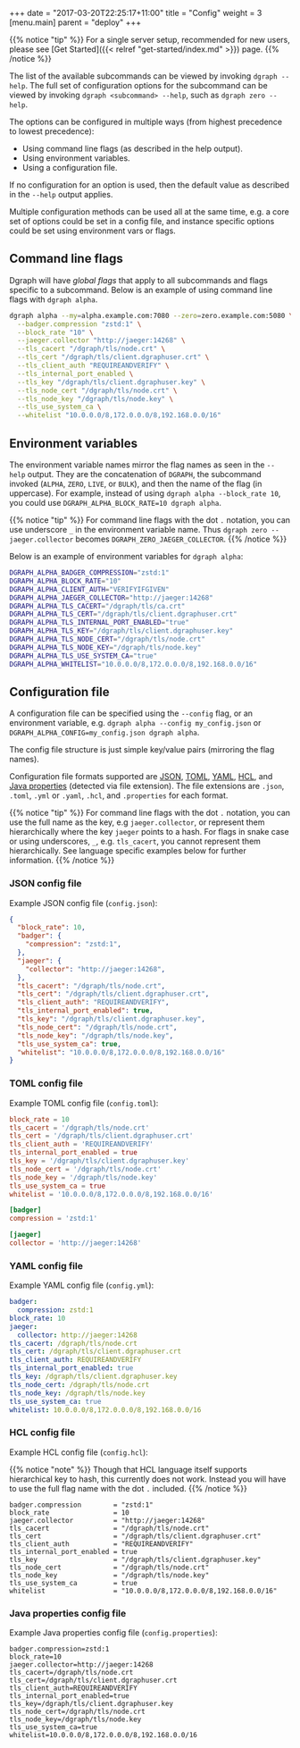 +++
date = "2017-03-20T22:25:17+11:00"
title = "Config"
weight = 3
[menu.main]
    parent = "deploy"
+++

{{% notice "tip" %}}
For a single server setup, recommended for new users, please see [Get Started]({{< relref "get-started/index.md" >}}) page.
{{% /notice %}}

The list of the available subcommands can be viewed by invoking `dgraph --help`.  The full set of configuration options for the subcommand can be viewed by invoking `dgraph <subcommand> --help`, such as `dgraph zero --help`.

The options can be configured in multiple ways (from highest precedence to lowest precedence):

- Using command line flags (as described in the help output).
- Using environment variables.
- Using a configuration file.

If no configuration for an option is used, then the default value as described
in the `--help` output applies.

Multiple configuration methods can be used all at the same time,  e.g. a core
set of options could be set in a config file, and instance specific options
could be set using environment vars or flags.

## Command line flags

Dgraph will have *global flags* that apply to all subcommands and flags specific to a subcommand. Below is an example of using command line flags with `dgraph alpha`.

```bash
dgraph alpha --my=alpha.example.com:7080 --zero=zero.example.com:5080 \
  --badger.compression "zstd:1" \
  --block_rate "10" \
  --jaeger.collector "http://jaeger:14268" \
  --tls_cacert "/dgraph/tls/node.crt" \
  --tls_cert "/dgraph/tls/client.dgraphuser.crt" \
  --tls_client_auth "REQUIREANDVERIFY" \
  --tls_internal_port_enabled \
  --tls_key "/dgraph/tls/client.dgraphuser.key" \
  --tls_node_cert "/dgraph/tls/node.crt" \
  --tls_node_key "/dgraph/tls/node.key" \
  --tls_use_system_ca \
  --whitelist "10.0.0.0/8,172.0.0.0/8,192.168.0.0/16"
```

## Environment variables

The environment variable names mirror the flag names as seen in the `--help`
output. They are the concatenation of `DGRAPH`, the subcommand invoked
(`ALPHA`, `ZERO`, `LIVE`, or `BULK`), and then the name of the flag (in
uppercase). For example, instead of using `dgraph alpha --block_rate 10`, you
could use `DGRAPH_ALPHA_BLOCK_RATE=10 dgraph alpha`.

{{% notice "tip" %}}
For command line flags with the dot `.` notation, you can use underscore `_` in the environment variable name.  Thus `dgraph zero --jaeger.collector` becomes `DGRAPH_ZERO_JAEGER_COLLECTOR`.
{{% /notice %}}

Below is an example of environment variables for `dgraph alpha`:

```bash
DGRAPH_ALPHA_BADGER_COMPRESSION="zstd:1"
DGRAPH_ALPHA_BLOCK_RATE="10"
DGRAPH_ALPHA_CLIENT_AUTH="VERIFYIFGIVEN"
DGRAPH_ALPHA_JAEGER_COLLECTOR="http://jaeger:14268"
DGRAPH_ALPHA_TLS_CACERT="/dgraph/tls/ca.crt"
DGRAPH_ALPHA_TLS_CERT="/dgraph/tls/client.dgraphuser.crt"
DGRAPH_ALPHA_TLS_INTERNAL_PORT_ENABLED="true"
DGRAPH_ALPHA_TLS_KEY="/dgraph/tls/client.dgraphuser.key"
DGRAPH_ALPHA_TLS_NODE_CERT="/dgraph/tls/node.crt"
DGRAPH_ALPHA_TLS_NODE_KEY="/dgraph/tls/node.key"
DGRAPH_ALPHA_TLS_USE_SYSTEM_CA="true"
DGRAPH_ALPHA_WHITELIST="10.0.0.0/8,172.0.0.0/8,192.168.0.0/16"
```

## Configuration file

A configuration file can be specified using the `--config` flag, or an environment variable, e.g. `dgraph alpha --config my_config.json` or `DGRAPH_ALPHA_CONFIG=my_config.json dgraph alpha`.

The config file structure is just simple key/value pairs (mirroring the flag names).

Configuration file formats supported are [JSON](https://www.json.org/json-en.html), [TOML](https://toml.io/en/), [YAML](https://yaml.org/), [HCL](https://github.com/hashicorp/hcl), and [Java
properties](https://en.wikipedia.org/wiki/.properties) (detected via file extension). The file extensions are `.json`, `.toml`,
`.yml` or `.yaml`, `.hcl`, and `.properties` for each format.

{{% notice "tip" %}}
For command line flags with the dot `.` notation, you can use the full name as the key, e.g `jaeger.collector`, or represent them hierarchically where the key `jaeger` points to a hash.  For flags in snake case or using underscores, `_`, e.g. `tls_cacert`, you cannot represent them hierarchically.  See language specific examples below for further information.
{{% /notice %}}

### JSON config file

Example JSON config file (`config.json`):

```json
{
  "block_rate": 10,
  "badger": {
    "compression": "zstd:1",
  },
  "jaeger": {
    "collector": "http://jaeger:14268",
  },
  "tls_cacert": "/dgraph/tls/node.crt",
  "tls_cert": "/dgraph/tls/client.dgraphuser.crt",
  "tls_client_auth": "REQUIREANDVERIFY",
  "tls_internal_port_enabled": true,
  "tls_key": "/dgraph/tls/client.dgraphuser.key",
  "tls_node_cert": "/dgraph/tls/node.crt",
  "tls_node_key": "/dgraph/tls/node.key",
  "tls_use_system_ca": true,
  "whitelist": "10.0.0.0/8,172.0.0.0/8,192.168.0.0/16"
}
```

### TOML config file


Example TOML config file (`config.toml`):

```toml
block_rate = 10
tls_cacert = '/dgraph/tls/node.crt'
tls_cert = '/dgraph/tls/client.dgraphuser.crt'
tls_client_auth = 'REQUIREANDVERIFY'
tls_internal_port_enabled = true
tls_key = '/dgraph/tls/client.dgraphuser.key'
tls_node_cert = '/dgraph/tls/node.crt'
tls_node_key = '/dgraph/tls/node.key'
tls_use_system_ca = true
whitelist = '10.0.0.0/8,172.0.0.0/8,192.168.0.0/16'

[badger]
compression = 'zstd:1'

[jaeger]
collector = 'http://jaeger:14268'
```

### YAML config file

Example YAML config file (`config.yml`):

```yaml
badger:
  compression: zstd:1
block_rate: 10
jaeger:
  collector: http://jaeger:14268
tls_cacert: /dgraph/tls/node.crt
tls_cert: /dgraph/tls/client.dgraphuser.crt
tls_client_auth: REQUIREANDVERIFY
tls_internal_port_enabled: true
tls_key: /dgraph/tls/client.dgraphuser.key
tls_node_cert: /dgraph/tls/node.crt
tls_node_key: /dgraph/tls/node.key
tls_use_system_ca: true
whitelist: 10.0.0.0/8,172.0.0.0/8,192.168.0.0/16
```

### HCL config file

Example HCL config file (`config.hcl`):

{{% notice "note" %}}
Though that HCL language itself supports hierarchical key to hash, this currently does not work.  Instead you will have to use the full flag name with the dot `.` included.
{{% /notice %}}

```hcl
badger.compression        = "zstd:1"
block_rate                = 10
jaeger.collector          = "http://jaeger:14268"
tls_cacert                = "/dgraph/tls/node.crt"
tls_cert                  = "/dgraph/tls/client.dgraphuser.crt"
tls_client_auth           = "REQUIREANDVERIFY"
tls_internal_port_enabled = true
tls_key                   = "/dgraph/tls/client.dgraphuser.key"
tls_node_cert             = "/dgraph/tls/node.crt"
tls_node_key              = "/dgraph/tls/node.key"
tls_use_system_ca         = true
whitelist                 = "10.0.0.0/8,172.0.0.0/8,192.168.0.0/16"
```

### Java properties config file

Example Java properties config file (`config.properties`):

```properties
badger.compression=zstd:1
block_rate=10
jaeger.collector=http://jaeger:14268
tls_cacert=/dgraph/tls/node.crt
tls_cert=/dgraph/tls/client.dgraphuser.crt
tls_client_auth=REQUIREANDVERIFY
tls_internal_port_enabled=true
tls_key=/dgraph/tls/client.dgraphuser.key
tls_node_cert=/dgraph/tls/node.crt
tls_node_key=/dgraph/tls/node.key
tls_use_system_ca=true
whitelist=10.0.0.0/8,172.0.0.0/8,192.168.0.0/16
```
